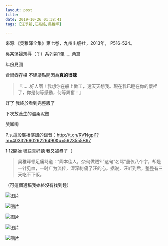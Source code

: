 ```yaml
---
layout: post
title: 
date: 2019-10-26 01:38:41
tags: [汪季新,汪兆銘,吳稚暉]

---
```

來源:《吳稚暉全集》第七卷，九州出版社，2013年， P516-524。

吳某蕩婦羞辱（？）系列第1彈……两篇

年份見圖

倉鼠癖存檔 不建議點開因為**真的很辣**

> 『……好人啊！我想你在船上做工，還天天想我。現在我已睡在你的懷裡了，你是何等感動，何等興奮！』

好了 我終於看到完整版了

下次放蕊生的溫柔泥塑

哭唧唧  

P.s.這段廣播演講的錄音：http://t.cn/RVNgpI1?m=4033269026226490&u=5623555897

1:12開始 粵語真好聽 我又被蠱了（

> 吴稚晖顿足痛骂道：“卿本佳人，奈何做贼?!”这句“名骂”虽仅八个字，却是一针见血，一时广为流传，深深刺痛了汪的心。据说，汪听到后，整整有三天吃不下饭。

（可這個通稿我始終沒有找到錘）


![图片](./img/YnZvamxBaTlBYW81RXdrQVdZSUZoRzhXSTZHMjRqWU5sUDdLMS9aS1gydmZ5dFBFT1Z4UTJRPT0.jpg)

![图片](./img/YnZvamxBaTlBYW81RXdrQVdZSUZoRXdXSUNHWjFpV05FRXJ4amh4TnZSVXB4ZnRDTFJPRk1nPT0.jpg)

![图片](./img/YnZvamxBaTlBYW81RXdrQVdZSUZoQ1YxZWdxa2d3dWJvYzZOc0NqS1RDL3YxekZDbnFWV0dRPT0.jpg)

![图片](./img/YnZvamxBaTlBYW81RXdrQVdZSUZoTlh3Y2I3R3ZmV2M4ZEdvREtTc3IzQzY0SnhOT3orZElnPT0.jpg)

![图片](./img/YnZvamxBaTlBYW81RXdrQVdZSUZoTTc1UHhrMU1VRkErMmZBRVEreXh4UVYzbXNhRnZFamZBPT0.jpg)
